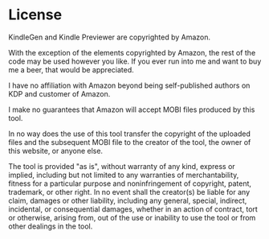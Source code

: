License
==

KindleGen and Kindle Previewer are copyrighted by Amazon.

With the exception of the elements copyrighted by Amazon, the rest of the code may be used however you like.  If you ever run into me and want to buy me a beer, that would be appreciated. 

I have no affiliation with Amazon beyond being self-published authors on KDP and customer of Amazon.

I make no guarantees that Amazon will accept MOBI files produced by this tool.

In no way does the use of this tool transfer the copyright of the uploaded files and the subsequent MOBI file to the creator of the tool, the owner of this website, or anyone else.

The tool is provided "as is", without warranty of any kind, express or implied, including but not limited to any warranties of merchantability, fitness for a particular purpose and noninfringement of copyright, patent, trademark, or other right. In no event shall the creator(s) be liable for any claim, damages or other liability, including any general, special, indirect, incidental, or consequential damages, whether in an action of contract, tort or otherwise, arising from, out of the use or inability to use the tool or from other dealings in the tool.
